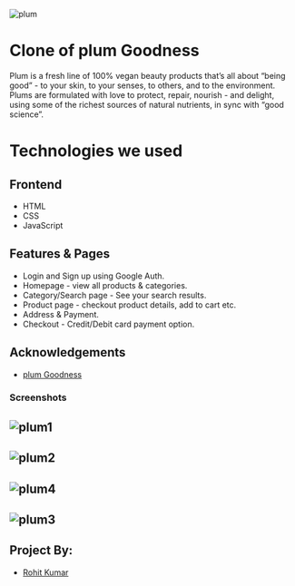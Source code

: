 ![plum](https://user-images.githubusercontent.com/86405170/153636912-08ea4229-dc3d-47a5-b262-cb30bc60d75f.png)


# Clone of plum Goodness
Plum is a fresh line of 100% vegan beauty products that’s all about “being good” - to your skin, to your senses, to others, and to the environment. Plums are formulated with love to protect, repair, nourish - and delight, using some of the richest sources of natural nutrients, in sync with “good science”.


# Technologies we used


## Frontend
- HTML
- CSS
- JavaScript


## Features & Pages

- Login and Sign up using Google Auth.
- Homepage - view all products & categories.
- Category/Search page - See your search results.
- Product page - checkout product details, add to cart etc.
- Address & Payment.
- Checkout - Credit/Debit card payment option.


## Acknowledgements

 - [plum Goodness](https://plumgoodness.com/)

  


### Screenshots


![plum1](https://user-images.githubusercontent.com/86405170/153638235-e432c019-75c3-4506-bc28-5891e02bbd96.PNG)
---
![plum2](https://user-images.githubusercontent.com/86405170/153638272-78ef8d07-2065-435f-8c6d-5b46a7ce9901.PNG)
---
![plum4](https://user-images.githubusercontent.com/86405170/153638327-8cd0088c-967b-4948-b282-624fb9f5de17.PNG)
---
![plum3](https://user-images.githubusercontent.com/86405170/153638353-714f004a-7c49-4258-b2a9-d7d624543872.PNG)
---



## Project By:

- [Rohit Kumar](https://github.com/rohit09122000)


